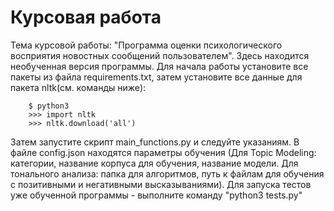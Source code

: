 # Курсовая работа
Тема курсовой работы: "Программа оценки психологического восприятия новостных сообщений пользователем".
Здесь находится необученная версия программы. Для начала работы установите все пакеты из файла requirements.txt, затем установите все данные для пакета nltk(см. команды ниже):

        $ python3
        >>> import nltk
        >>> nltk.download('all')

Затем запустите скрипт main_functions.py и следуйте указаниям. В файле config.json находятся параметры обучения
(Для Topic Modeling: категории, название корпуса для обучения, название модели. Для тонального анализа: 
папка для алгоритмов, путь к файлам для обучения с позитивными и негативными высказываниями).
Для запуска тестов уже обученной программы - выполните команду "python3 tests.py"
